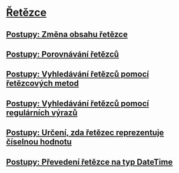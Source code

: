 # [Řetězce](index.md)
## [Postupy: Změna obsahu řetězce](how-to-modify-string-contents.md)
## [Postupy: Porovnávání řetězců](how-to-compare-strings.md)
## [Postupy: Vyhledávání řetězců pomocí řetězcových metod](how-to-search-strings-using-string-methods.md)
## [Postupy: Vyhledávání řetězců pomocí regulárních výrazů](how-to-search-strings-using-regular-expressions.md)
## [Postupy: Určení, zda řetězec reprezentuje číselnou hodnotu](how-to-determine-whether-a-string-represents-a-numeric-value.md)
## [Postupy: Převedení řetězce na typ DateTime](how-to-convert-a-string-to-a-datetime.md)
